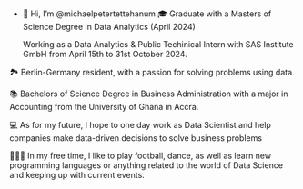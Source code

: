 - 👋 Hi, I’m @michaelpetertettehanum
🎓 Graduate with a Masters of Science Degree in Data Analytics (April 2024)

  Working as a Data Analytics & Public Techinical Intern with SAS Institute GmbH from April 15th to 31st October 2024.
  
🏞 Berlin-Germany resident, with a passion for solving problems using data

📚 Bachelors of Science Degree in Business Administration with a major in Accounting from the University of Ghana in Accra. 

💻 As for my future, I hope to one day work as Data Scientist and help companies make data-driven decisions to solve business problems

🏋🏽‍♀️ In my free time, I like to play football, dance, as well as learn new programming languages or anything related to the world of Data Science and keeping up with current events.
